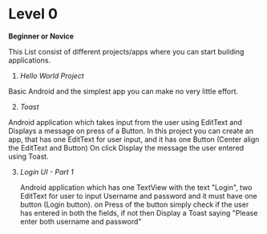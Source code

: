 # Level 0 

**Beginner or Novice**

This List consist of different projects/apps where you can start building applications.

1. *Hello World Project*

  Basic Android and the simplest app you can make no very little effort.
  
2. *Toast*

  Android application which takes input from the user using EditText and Displays a message on press of a Button.
  In this project you can create an app, that has one EditText for user input, and it has one Button (Center align the EditText and Button)
  On click Display the message the user entered using Toast.
  
3. *Login UI - Part 1*
  
    Android application which has one TextView with the text "Login", two EditText for user to input Username and password and it must have one button (Login button). on Press of the button simply check if the user has entered in both the fields, if not then Display a Toast saying "Please enter both username and password"
